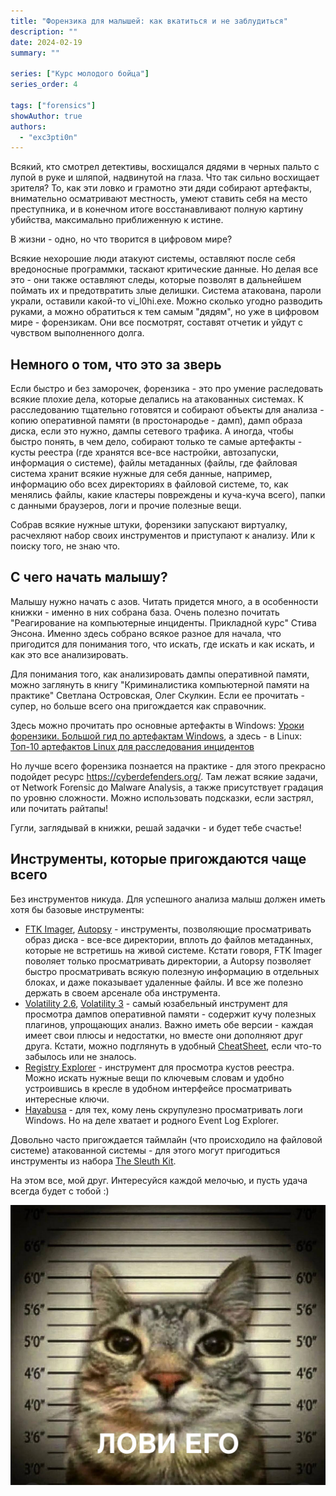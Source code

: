 ```yaml
---
title: "Форензика для малышей: как вкатиться и не заблудиться"
description: ""
date: 2024-02-19
summary: ""

series: ["Курс молодого бойца"]
series_order: 4

tags: ["forensics"]
showAuthor: true
authors:
  - "exc3pti0n"
---
```


Всякий, кто смотрел детективы, восхищался дядями в черных пальто с лупой в руке и шляпой, надвинутой на глаза. Что так сильно восхищает зрителя? То, как эти ловко и грамотно эти дяди собирают артефакты, внимательно осматривают местность, умеют ставить себя на место преступника, и в конечном итоге восстанавливают полную картину убийства, максимально приближенную к истине.

В жизни - одно, но что творится в цифровом мире?

Всякие нехорошие люди атакуют системы, оставляют после себя вредоносные программки, таскают критические данные. Но делая все это - они также оставляют следы, которые позволят в дальнейшем поймать их и предотвратить злые делишки. Система атакована, пароли украли, оставили какой-то vi_l0hi.exe. Можно сколько угодно разводить руками, а можно обратиться к тем самым "дядям", но уже в цифровом мире - форензикам. Они все посмотрят, составят отчетик и уйдут с чувством выполненного долга.

## Немного о том, что это за зверь

Если быстро и без заморочек, форензика - это про умение раследовать всякие плохие дела, которые делались на атакованных системах. К расследованию тщательно готовятся и собирают объекты для анализа - копию оперативной памяти (в простонародье - дамп), дамп образа диска, если это нужно, дампы сетевого трафика. А иногда, чтобы быстро понять, в чем дело, собирают только те самые артефакты - кусты реестра (где хранятся все-все настройки, автозапуски, информация о системе), файлы метаданных (файлы, где файловая система хранит всякие нужные для себя данные, например, информацию обо всех директориях в файловой системе, то, как менялись файлы, какие кластеры повреждены и куча-куча всего), папки с данными браузеров, логи и прочие полезные вещи. 

Собрав всякие нужные штуки, форензики запускают виртуалку, расчехляют набор своих инструментов и приступают к анализу. Или к поиску того, не знаю что.

## С чего начать малышу?

Малышу нужно начать с азов. Читать придется много, а в особенности книжки - именно в них собрана база. 
Очень полезно почитать "Реагирование на компьютерные инциденты. Прикладной курс" Стива Энсона. Именно здесь собрано всякое разное для начала, что пригодится для понимания того, что искать, где искать и как искать, и как это все анализировать. 

Для понимания того, как анализировать дампы оперативной памяти, можно заглянуть в книгу "Криминалистика компьютерной памяти на практике" Светлана Островская, Олег Скулкин. Если ее прочитать - супер, но больше всего она пригождается как справочник.

Здесь можно прочитать про основные артефакты в Windows: [Уроки форензики. Большой гид по артефактам Windows](https://xakep.ru/2023/10/24/windows-forensics-guide/), а здесь - в Linux: [Топ-10 артефактов Linux для расследования инцидентов](https://habr.com/en/companies/angarasecurity/articles/767124/)

Но лучше всего форензика познается на практике - для этого прекрасно подойдет ресурс https://cyberdefenders.org/. Там лежат всякие задачи, от Network Forensic до Malware Analysis, а также присутствует градация по уровню сложности. Можно использовать подсказки, если застрял, или почитать райтапы!

Гугли, заглядывай в книжки, решай задачки - и будет тебе счастье!

## Инструменты, которые пригождаются чаще всего

Без инструментов никуда. Для успешного анализа малыш должен иметь хотя бы базовые инструменты:

- [FTK Imager](https://www.exterro.com/digital-forensics-software/ftk-imager), [Autopsy](https://www.autopsy.com/) - инструменты, позволяющие просматривать образ диска - все-все директории, вплоть до файлов метаданных, которые не встретишь на живой системе. Кстати говоря, FTK Imager поволяет только просматривать директории, а Autopsy позволяет быстро просматривать всякую полезную информацию в отдельных блоках, и даже показывает удаленные файлы. И все же полезно держать в своем арсенале оба инструмента.
- [Volatility 2.6](https://www.volatilityfoundation.org/26), [Volatility 3](https://github.com/volatilityfoundation/volatility3) - самый юзабельный инструмент для просмотра дампов оперативной памяти - содержит кучу полезных плагинов, упрощающих анализ. Важно иметь обе версии - каждая имеет свои плюсы и недостатки, но вместе они дополняют друг друга. Кстати, можно подглянуть в удобный [CheatSheet](https://blog.onfvp.com/post/volatility-cheatsheet/), если что-то забылось или не зналось.
- [Registry Explorer](https://ericzimmerman.github.io/#!index.md) - инструмент для просмотра кустов реестра. Можно искать нужные вещи по ключевым словам и удобно устроившись в кресле в удобном интерфейсе просматривать интересные ключи.
- [Hayabusa](https://github.com/Yamato-Security/hayabusa/releases/tag/v2.13.0) - для тех, кому лень скрупулезно просматривать логи Windows. Но на деле хватает и родного Event Log Explorer. 

Довольно часто пригождается таймлайн (что происходило на файловой системе) атакованной системы - для этого могут пригодиться инструменты из набора [The Sleuth Kit](https://github.com/sleuthkit/sleuthkit/releases/tag/sleuthkit-4.12.1).

На этом все, мой друг. Интересуйся каждой мелочью, и пусть удача всегда будет с тобой :)

![](cat.png)
